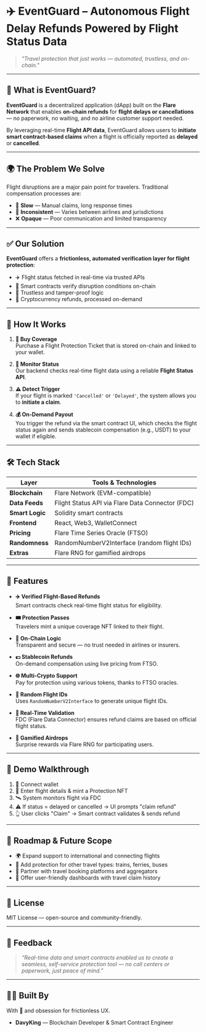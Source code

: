 # ✈️ EventGuard – Autonomous Flight Delay Refunds Powered by Flight Status Data

> _"Travel protection that just works — automated, trustless, and on-chain."_

---

## 🧩 What is EventGuard?

**EventGuard** is a decentralized application (dApp) built on the **Flare Network** that enables **on-chain refunds** for **flight delays or cancellations** — no paperwork, no waiting, and no airline customer support needed.

By leveraging real-time **Flight API data**, EventGuard allows users to **initiate smart contract-based claims** when a flight is officially reported as **delayed** or **cancelled**.

---

## 🌍 The Problem We Solve

Flight disruptions are a major pain point for travelers. Traditional compensation processes are:

- 🐌 **Slow** — Manual claims, long response times
- 🎲 **Inconsistent** — Varies between airlines and jurisdictions
- ❌ **Opaque** — Poor communication and limited transparency

---

## ✅ Our Solution

**EventGuard** offers a **frictionless, automated verification layer for flight protection**:

- ✈️ Flight status fetched in real-time via trusted APIs
- 🤖 Smart contracts verify disruption conditions on-chain
- 🔐 Trustless and tamper-proof logic
- 💸 Cryptocurrency refunds, processed on-demand

---

## 🔧 How It Works

1. **🎫 Buy Coverage**  
   Purchase a Flight Protection Ticket that is stored on-chain and linked to your wallet.

2. **📡 Monitor Status**  
   Our backend checks real-time flight data using a reliable **Flight Status API**.

3. **⚠️ Detect Trigger**  
   If your flight is marked `'Cancelled'` or `'Delayed'`, the system allows you to **initiate a claim**.

4. **💰 On-Demand Payout**  
   You trigger the refund via the smart contract UI, which checks the flight status again and sends stablecoin compensation (e.g., USDT) to your wallet if eligible.

---

## 🛠️ Tech Stack

| Layer           | Tools & Technologies                             |
| --------------- | ------------------------------------------------ |
| **Blockchain**  | Flare Network (EVM-compatible)                   |
| **Data Feeds**  | Flight Status API via Flare Data Connector (FDC) |
| **Smart Logic** | Solidity smart contracts                         |
| **Frontend**    | React, Web3, WalletConnect                       |
| **Pricing**     | Flare Time Series Oracle (FTSO)                  |
| **Randomness**  | RandomNumberV2Interface (random flight IDs)      |
| **Extras**      | Flare RNG for gamified airdrops                  |

---

## 🌟 Features

- **✈️ Verified Flight-Based Refunds**  
  Smart contracts check real-time flight status for eligibility.

- **🎟️ Protection Passes**  
  Travelers mint a unique coverage NFT linked to their flight.

- **🔐 On-Chain Logic**  
  Transparent and secure — no trust needed in airlines or insurers.

- **💵 Stablecoin Refunds**  
  On-demand compensation using live pricing from FTSO.

- **🌐 Multi-Crypto Support**  
  Pay for protection using various tokens, thanks to FTSO oracles.

- **🎲 Random Flight IDs**  
  Uses `RandomNumberV2Interface` to generate unique flight IDs.

- **📡 Real-Time Validation**  
  FDC (Flare Data Connector) ensures refund claims are based on official flight status.

- **🎁 Gamified Airdrops**  
  Surprise rewards via Flare RNG for participating users.

---

## 🧪 Demo Walkthrough

1. 🔗 Connect wallet
2. 🛫 Enter flight details & mint a Protection NFT
3. 🛰️ System monitors flight via FDC
4. ⚠️ If status = delayed or cancelled → UI prompts "claim refund"
5. 👆 User clicks "Claim" → Smart contract validates & sends refund

---

## 🔭 Roadmap & Future Scope

- 🌍 Expand support to international and connecting flights
- 🚄 Add protection for other travel types: trains, ferries, buses
- 🤝 Partner with travel booking platforms and aggregators
- 🧾 Offer user-friendly dashboards with travel claim history

---

## 📜 License

MIT License — open-source and community-friendly.

---

## 💬 Feedback

> _“Real-time data and smart contracts enabled us to create a seamless, self-service protection tool — no call centers or paperwork, just peace of mind.”_

---

## 👨‍💻 Built By

With 💙 and obsession for frictionless UX.

- **DavyKing** — Blockchain Developer & Smart Contract Engineer
